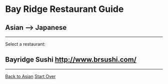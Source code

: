 # Bay Ridge Restaurant Guide
## Asian --> Japanese
---
Select a restaurant:
## Bayridge Sushi http://www.brsushi.com/
---
[Back to Asian](asian.d)
[Start Over](../home.md)